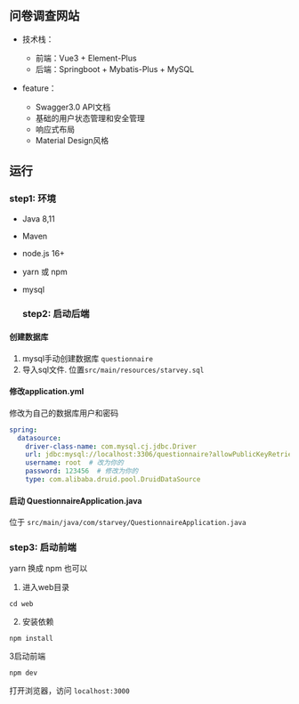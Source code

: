 ## 问卷调查网站

- 技术栈：
  
  - 前端：Vue3 + Element-Plus
  - 后端：Springboot + Mybatis-Plus + MySQL

- feature：
  
  - Swagger3.0 API文档 
  - 基础的用户状态管理和安全管理
  - 响应式布局
  - Material Design风格

## 运行

### step1: 环境

- Java 8,11 
- Maven
- node.js 16+
- yarn 或 npm
- mysql
  
  ### step2: 启动后端

#### 创建数据库

1. mysql手动创建数据库 `questionnaire`
2. 导入sql文件.  位置`src/main/resources/starvey.sql`

#### 修改application.yml

修改为自己的数据库用户和密码

```yml
spring:
  datasource:
    driver-class-name: com.mysql.cj.jdbc.Driver
    url: jdbc:mysql://localhost:3306/questionnaire?allowPublicKeyRetrieval=true&useUnicode=true&useSSL=false&characterEncoding=utf8&serverTimezone=Asia/Shanghai
    username: root  # 改为你的
    password: 123456  # 修改为你的
    type: com.alibaba.druid.pool.DruidDataSource
```

#### 启动 QuestionnaireApplication.java

位于 `src/main/java/com/starvey/QuestionnaireApplication.java`

### step3: 启动前端

yarn 换成 npm 也可以

1. 进入web目录

```shell
cd web
```

2. 安装依赖

```shell
npm install 
```

3启动前端 

```shell
npm dev
```

打开浏览器，访问 `localhost:3000`
